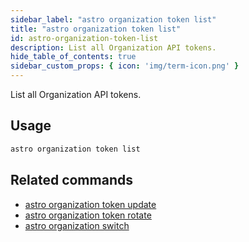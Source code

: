 ```yaml
---
sidebar_label: "astro organization token list"
title: "astro organization token list"
id: astro-organization-token-list
description: List all Organization API tokens. 
hide_table_of_contents: true
sidebar_custom_props: { icon: 'img/term-icon.png' } 
---
```


List all Organization API tokens. 

## Usage

```sh
astro organization token list
```

## Related commands

- [astro organization token update](cli/astro-organization-token-update.md)
- [astro organization token rotate](cli/astro-organization-token-rotate.md)
- [astro organization switch](cli/astro-organization-switch.md)